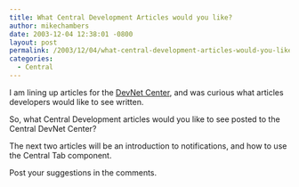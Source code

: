 ```yaml
---
title: What Central Development Articles would you like?
author: mikechambers
date: 2003-12-04 12:38:01 -0800
layout: post
permalink: /2003/12/04/what-central-development-articles-would-you-like/
categories:
  - Central
---
```



I am lining up articles for the [DevNet Center][1], and was curious what articles developers would like to see written.

So, what Central Development articles would you like to see posted to the Central DevNet Center?

The next two articles will be an introduction to notifications, and how to use the Central Tab component.

Post your suggestions in the comments.

 [1]: http://www.macromedia.com/devnet/central